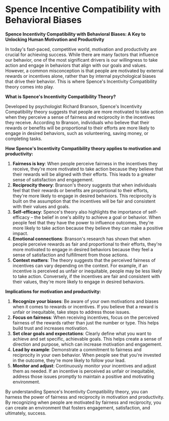 # Spence Incentive Compatibility with Behavioral Biases

**Spence Incentivity Compatibility with Behavioral Biases: A Key to Unlocking Human Motivation and Productivity**

In today's fast-paced, competitive world, motivation and productivity are crucial for achieving success. While there are many factors that influence our behavior, one of the most significant drivers is our willingness to take action and engage in behaviors that align with our goals and values. However, a common misconception is that people are motivated by external rewards or incentives alone, rather than by internal psychological biases that drive their behavior. This is where Spence's Incentivity Compatibility theory comes into play.

**What is Spence's Incentivity Compatibility Theory?**

Developed by psychologist Richard Branson, Spence's Incentivity Compatibility theory suggests that people are more motivated to take action when they perceive a sense of fairness and reciprocity in the incentives they receive. According to Branson, individuals who believe that their rewards or benefits will be proportional to their efforts are more likely to engage in desired behaviors, such as volunteering, saving money, or completing tasks.

**How Spence's Incentivity Compatibility theory applies to motivation and productivity:**

1. **Fairness is key**: When people perceive fairness in the incentives they receive, they're more motivated to take action because they believe that their rewards will be aligned with their efforts. This leads to a greater sense of satisfaction and engagement.
2. **Reciprocity theory**: Branson's theory suggests that when individuals feel that their rewards or benefits are proportional to their efforts, they're more likely to engage in desired behaviors. This reciprocity is built on the assumption that the incentives will be fair and consistent with their values and goals.
3. **Self-efficacy**: Spence's theory also highlights the importance of self-efficacy – the belief in one's ability to achieve a goal or behavior. When people feel that they have the power to influence outcomes, they're more likely to take action because they believe they can make a positive impact.
4. **Emotional connections**: Branson's research has shown that when people perceive rewards as fair and proportional to their efforts, they're more motivated to engage in desired behaviors because they feel a sense of satisfaction and fulfillment from those actions.
5. **Context matters**: The theory suggests that the perceived fairness of incentives can vary depending on the context. For example, if an incentive is perceived as unfair or inequitable, people may be less likely to take action. Conversely, if the incentives are fair and consistent with their values, they're more likely to engage in desired behaviors.

**Implications for motivation and productivity:**

1. **Recognize your biases**: Be aware of your own motivations and biases when it comes to rewards or incentives. If you believe that a reward is unfair or inequitable, take steps to address those issues.
2. **Focus on fairness**: When receiving incentives, focus on the perceived fairness of the rewards rather than just the number or type. This helps build trust and increases motivation.
3. **Set clear goals and expectations**: Clearly define what you want to achieve and set specific, achievable goals. This helps create a sense of direction and purpose, which can increase motivation and engagement.
4. **Lead by example**: Demonstrate a commitment to fairness and reciprocity in your own behavior. When people see that you're invested in the outcome, they're more likely to follow your lead.
5. **Monitor and adjust**: Continuously monitor your incentives and adjust them as needed. If an incentive is perceived as unfair or inequitable, address those issues promptly to maintain a positive and motivating environment.

By understanding Spence's Incentivity Compatibility theory, you can harness the power of fairness and reciprocity in motivation and productivity. By recognizing when people are motivated by fairness and reciprocity, you can create an environment that fosters engagement, satisfaction, and ultimately, success.
